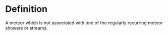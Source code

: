 # Definition

A meteor which is not associated with one of the regularly recurring
meteor showers or streams.
